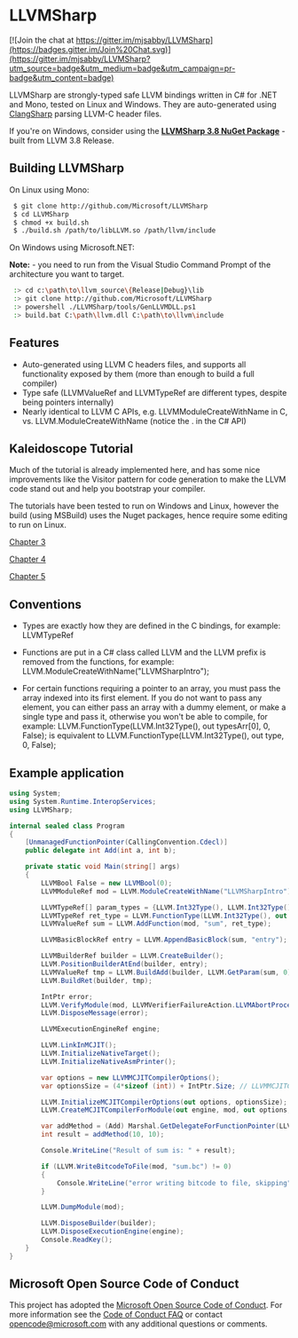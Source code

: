# LLVMSharp

[![Join the chat at https://gitter.im/mjsabby/LLVMSharp](https://badges.gitter.im/Join%20Chat.svg)](https://gitter.im/mjsabby/LLVMSharp?utm_source=badge&utm_medium=badge&utm_campaign=pr-badge&utm_content=badge)

LLVMSharp are strongly-typed safe LLVM bindings written in C# for .NET and Mono, tested on Linux and Windows. They are auto-generated using [ClangSharp](http://www.clangsharp.org) parsing LLVM-C header files.

If you're on Windows, consider using the [**LLVMSharp 3.8 NuGet Package**](http://www.nuget.org/packages/LLVMSharp/3.8.0) - built from LLVM 3.8 Release.

## Building LLVMSharp

On Linux using Mono:

```bash
 $ git clone http://github.com/Microsoft/LLVMSharp
 $ cd LLVMSharp
 $ chmod +x build.sh
 $ ./build.sh /path/to/libLLVM.so /path/llvm/include
```

On Windows using Microsoft.NET:

**Note:** - you need to run from the Visual Studio Command Prompt of the architecture you want to target.

```bash
 :> cd c:\path\to\llvm_source\{Release|Debug}\lib
 :> git clone http://github.com/Microsoft/LLVMSharp
 :> powershell ./LLVMSharp/tools/GenLLVMDLL.ps1
 :> build.bat C:\path\llvm.dll C:\path\to\llvm\include
```

## Features

 * Auto-generated using LLVM C headers files, and supports all functionality exposed by them (more than enough to build a full compiler)
 * Type safe (LLVMValueRef and LLVMTypeRef are different types, despite being pointers internally)
 * Nearly identical to LLVM C APIs, e.g. LLVMModuleCreateWithName in C, vs. LLVM.ModuleCreateWithName (notice the . in the C# API)

## Kaleidoscope Tutorial

Much of the tutorial is already implemented here, and has some nice improvements like the Visitor pattern for code generation to make the LLVM code stand out and help you bootstrap your compiler.

The tutorials have been tested to run on Windows and Linux, however the build (using MSBuild) uses the Nuget packages, hence require some editing to run on Linux.

[Chapter 3](https://github.com/mjsabby/LLVMSharp/tree/master/KaleidoscopeTutorial/Chapter3)

[Chapter 4](https://github.com/mjsabby/LLVMSharp/tree/master/KaleidoscopeTutorial/Chapter4)

[Chapter 5](https://github.com/mjsabby/LLVMSharp/tree/master/KaleidoscopeTutorial/Chapter5)

## Conventions

* Types are exactly how they are defined in the C bindings, for example: LLVMTypeRef

* Functions are put in a C# class called LLVM and the LLVM prefix is removed from the functions, for example: LLVM.ModuleCreateWithName("LLVMSharpIntro");

* For certain functions requiring a pointer to an array, you must pass the array indexed into its first element. If you do not want to pass any element, you can either pass an array with a dummy element, or make a single type and pass it, otherwise you won't be able to compile, for example: LLVM.FunctionType(LLVM.Int32Type(), out typesArr[0], 0, False); is equivalent to LLVM.FunctionType(LLVM.Int32Type(), out type, 0, False);

## Example application

```csharp
using System;
using System.Runtime.InteropServices;
using LLVMSharp;

internal sealed class Program
{
    [UnmanagedFunctionPointer(CallingConvention.Cdecl)]
    public delegate int Add(int a, int b);

    private static void Main(string[] args)
    {
        LLVMBool False = new LLVMBool(0);
        LLVMModuleRef mod = LLVM.ModuleCreateWithName("LLVMSharpIntro");

        LLVMTypeRef[] param_types = {LLVM.Int32Type(), LLVM.Int32Type()};
        LLVMTypeRef ret_type = LLVM.FunctionType(LLVM.Int32Type(), out param_types[0], 2, False);
        LLVMValueRef sum = LLVM.AddFunction(mod, "sum", ret_type);

        LLVMBasicBlockRef entry = LLVM.AppendBasicBlock(sum, "entry");

        LLVMBuilderRef builder = LLVM.CreateBuilder();
        LLVM.PositionBuilderAtEnd(builder, entry);
        LLVMValueRef tmp = LLVM.BuildAdd(builder, LLVM.GetParam(sum, 0), LLVM.GetParam(sum, 1), "tmp");
        LLVM.BuildRet(builder, tmp);

        IntPtr error;
        LLVM.VerifyModule(mod, LLVMVerifierFailureAction.LLVMAbortProcessAction, out error);
        LLVM.DisposeMessage(error);

        LLVMExecutionEngineRef engine;

        LLVM.LinkInMCJIT();
        LLVM.InitializeNativeTarget();
        LLVM.InitializeNativeAsmPrinter();

        var options = new LLVMMCJITCompilerOptions();
        var optionsSize = (4*sizeof (int)) + IntPtr.Size; // LLVMMCJITCompilerOptions has 4 ints and a pointer

        LLVM.InitializeMCJITCompilerOptions(out options, optionsSize);
        LLVM.CreateMCJITCompilerForModule(out engine, mod, out options, optionsSize, out error);

        var addMethod = (Add) Marshal.GetDelegateForFunctionPointer(LLVM.GetPointerToGlobal(engine, sum), typeof (Add));
        int result = addMethod(10, 10);

        Console.WriteLine("Result of sum is: " + result);

        if (LLVM.WriteBitcodeToFile(mod, "sum.bc") != 0)
        {
            Console.WriteLine("error writing bitcode to file, skipping");
        }

        LLVM.DumpModule(mod);

        LLVM.DisposeBuilder(builder);
        LLVM.DisposeExecutionEngine(engine);
        Console.ReadKey();
    }
}
````

## Microsoft Open Source Code of Conduct

This project has adopted the [Microsoft Open Source Code of Conduct](https://opensource.microsoft.com/codeofconduct/). For more information see the [Code of Conduct FAQ](https://opensource.microsoft.com/codeofconduct/faq/) or contact [opencode@microsoft.com](mailto:opencode@microsoft.com) with any additional questions or comments.
